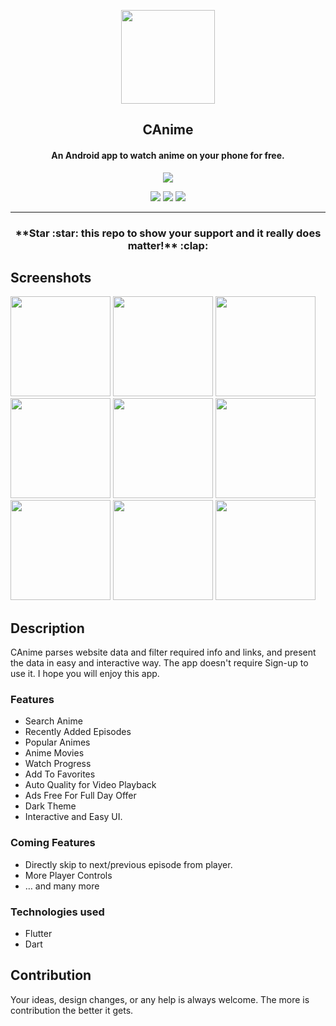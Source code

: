 <p align="center"><a href="https://github.com/Darkprnce/CAnime"><img src="/meta/android/canime.png" width="150"></a></p> 
<h2 align="center"><b>CAnime</b></h2>
<h4 align="center">An Android app to watch anime on your phone for free.</h4>
<p align="center"><a href="https://github.com/Darkprnce/CAnime/releases"><img src="/meta/android/download.png"></a></p> 
<p align="center">
<a href="https://github.com/Darkprnce/CAnime" alt="GitHub release"><img src="https://img.shields.io/badge/version-1.0.0-blue.svg" ></a>
<a href="/LICENSE" alt="License: GPLv3"><img src="https://img.shields.io/badge/License-MIT-orange.svg"></a>
<a href="https://github.com/Darkprnce/CAnime" alt="Build Status"><img src="https://img.shields.io/badge/build-passing-yellowgreen.svg"></a>
</p>
<hr>

<h3 align="center">**Star :star:  this repo to show your support and it really does matter!** :clap:</h4>

## Screenshots

[<img src="meta/android/screenshots/screenshot_01.jpg" width=160>](meta/android/screenshots/screenshot_01.jpg)
[<img src="meta/android/screenshots/screenshot_02.jpg" width=160>](meta/android/screenshots/screenshot_02.jpg)
[<img src="meta/android/screenshots/screenshot_03.jpg" width=160>](meta/android/screenshots/screenshot_03.jpg)
[<img src="meta/android/screenshots/screenshot_04.jpg" width=160>](meta/android/screenshots/screenshot_04.jpg)
[<img src="meta/android/screenshots/screenshot_05.jpg" width=160>](meta/android/screenshots/screenshot_05.jpg)
[<img src="meta/android/screenshots/screenshot_06.jpg" width=160>](meta/android/screenshots/screenshot_06.jpg)
[<img src="meta/android/screenshots/screenshot_07.jpg" width=160>](meta/android/screenshots/screenshot_07.jpg)
[<img src="meta/android/screenshots/screenshot_08.jpg" width=160>](meta/android/screenshots/screenshot_08.jpg)
[<img src="meta/android/screenshots/screenshot_09.jpg" width=160>](meta/android/screenshots/screenshot_09.jpg)


## Description

CAnime parses website data and filter required info and links, and present the data in easy and interactive way. The app doesn't require Sign-up to use it.
I hope you will enjoy this app.

### Features

* Search Anime
* Recently Added Episodes
* Popular Animes
* Anime Movies
* Watch Progress
* Add To Favorites
* Auto Quality for Video Playback
* Ads Free For Full Day Offer
* Dark Theme
* Interactive and Easy UI.

### Coming Features

* Directly skip to next/previous episode from player.
* More Player Controls
* … and many more

### Technologies used
* Flutter
* Dart

## Contribution
Your ideas, design changes, or any help is always welcome. The more is contribution the better it gets.
